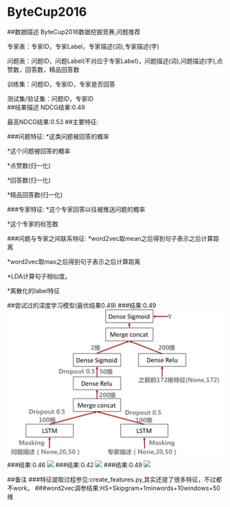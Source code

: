 # ByteCup2016
##数据描述
ByteCup2016数据挖掘竞赛,问题推荐

专家表：专家ID，专家Label，专家描述(词),专家描述(字)  

问题表：问题ID，问题Label(不对应于专家Label)，问题描述(词),问题描述(字),点赞数，回答数，精品回答数  

训练集：问题ID，专家ID，专家是否回答  

测试集/验证集：问题ID，专家ID  
##结果描述
NDCG结果:0.49

最高NDCG结果:0.53
##主要特征:

###问题特征:
*这类问题被回答的概率 

*这个问题被回答的概率

*点赞数(归一化)

*回答数(归一化)

*精品回答数(归一化)

###专家特征:
*这个专家回答以往被推送问题的概率

*这个专家的标签数

###问题与专家之间联系特征:
*word2vec取mean之后得到句子表示之后计算距离

*word2vec取max之后得到句子表示之后计算距离

*LDA计算句子相似度。

*离散化的label特征

##尝试过的深度学习模型(最优结果0.49)
###结果:0.49
![](https://github.com/yangzhiye/ImageCache/blob/master/ByteCup2016/%20dp1.png?raw=true)
###结果:0.46
![](https://github.com/yangzhiye/ImageCache/blob/master/ByteCup2016/%20dp2.png?raw=true)
###结果:0.42
![](https://github.com/yangzhiye/ImageCache/blob/master/ByteCup2016/%20dp3.png?raw=true)
###结果:0.49
![](https://github.com/yangzhiye/ImageCache/blob/master/ByteCup2016/%20dp4.png?raw=true)

##备注
###特征提取过程参见:create_features.py,其实还提了很多特征，不过都不work。
###word2vec调参结果:HS+Skipgram+1minwords+10windows+50维